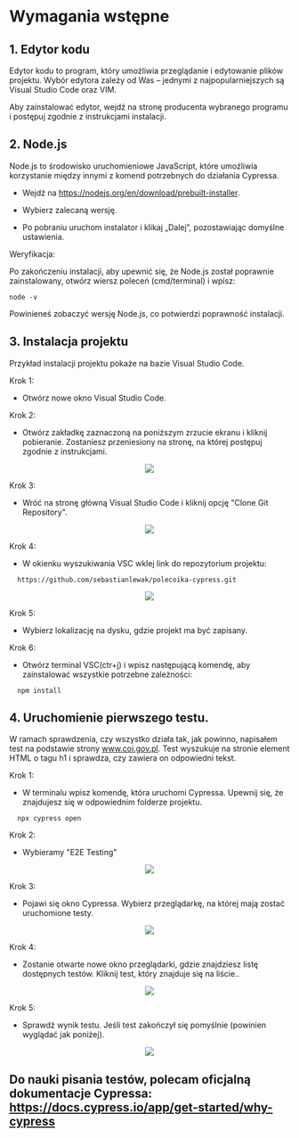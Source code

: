 # Wymagania wstępne

## 1. Edytor kodu

Edytor kodu to program, który umożliwia przeglądanie i edytowanie plików projektu. Wybór edytora zależy od Was – jednymi z najpopularniejszych są Visual Studio Code oraz VIM.

Aby zainstalować edytor, wejdź na stronę producenta wybranego programu i postępuj zgodnie z instrukcjami instalacji.

## 2. Node.js

Node.js to środowisko uruchomieniowe JavaScript, które umożliwia korzystanie między innymi z komend potrzebnych do działania Cypressa.

- Wejdź na https://nodejs.org/en/download/prebuilt-installer.

- Wybierz zalecaną wersję.

- Po pobraniu uruchom instalator i klikaj „Dalej”, pozostawiając domyślne ustawienia.

Weryfikacja:

Po zakończeniu instalacji, aby upewnić się, że Node.js został poprawnie zainstalowany, otwórz wiersz poleceń (cmd/terminal) i wpisz:

```console
node -v
```

Powinieneś zobaczyć wersję Node.js, co potwierdzi poprawność instalacji.

## 3. Instalacja projektu

Przykład instalacji projektu pokaże na bazie Visual Studio Code.

Krok 1:

- Otwórz nowe okno Visual Studio Code.

Krok 2:

- Otwórz zakładkę zaznaczoną na poniższym zrzucie ekranu i kliknij pobieranie. Zostaniesz przeniesiony na stronę, na której postępuj zgodnie z instrukcjami.

<p align="center">
  <img src="https://github.com/sebastianlewak/polecoika-cypress/blob/main/docs/vsc3.png">
</p>

Krok 3:

- Wróć na stronę główną Visual Studio Code i kliknij opcję "Clone Git Repository".

<p align="center">
  <img src="https://github.com/sebastianlewak/polecoika-cypress/blob/main/docs/vsc1.jpg">
</p>

Krok 4:

- W okienku wyszukiwania VSC wklej link do repozytorium projektu:

```console
  https://github.com/sebastianlewak/polecoika-cypress.git
```

<p align="center">
  <img src="https://github.com/sebastianlewak/polecoika-cypress/blob/main/docs/vsc2.png">
</p>

Krok 5:

- Wybierz lokalizację na dysku, gdzie projekt ma być zapisany.

Krok 6:

- Otwórz terminal VSC(ctr+j) i wpisz następującą komendę, aby zainstalować wszystkie potrzebne zależności:

```console
  npm install
```

## 4. Uruchomienie pierwszego testu.

W ramach sprawdzenia, czy wszystko działa tak, jak powinno, napisałem test na podstawie strony www.coi.gov.pl.
Test wyszukuje na stronie element HTML o tagu h1 i sprawdza, czy zawiera on odpowiedni tekst.

Krok 1:

- W terminalu wpisz komendę, która uruchomi Cypressa. Upewnij się, że znajdujesz się w odpowiednim folderze projektu.

```console
  npx cypress open
```

Krok 2:

- Wybieramy "E2E Testing"

<p align="center">
  <img src="https://github.com/sebastianlewak/polecoika-cypress/blob/main/docs/cypress0.png">
</p>

Krok 3:

- Pojawi się okno Cypressa. Wybierz przeglądarkę, na której mają zostać uruchomione testy.

 <p align="center">
  <img src="https://github.com/sebastianlewak/polecoika-cypress/blob/main/docs/cypress1.png">
</p>

Krok 4:

- Zostanie otwarte nowe okno przeglądarki, gdzie znajdziesz listę dostępnych testów. Kliknij test, który znajduje się na liście..

<p align="center">
  <img src="https://github.com/sebastianlewak/polecoika-cypress/blob/main/docs/cypress2.png">
</p>

Krok 5:

- Sprawdź wynik testu. Jeśli test zakończył się pomyślnie (powinien wyglądać jak poniżej).

<p align="center">
  <img src="https://github.com/sebastianlewak/polecoika-cypress/blob/main/docs/cypress3.png">
</p>

## Do nauki pisania testów, polecam oficjalną dokumentacje Cypressa: https://docs.cypress.io/app/get-started/why-cypress
